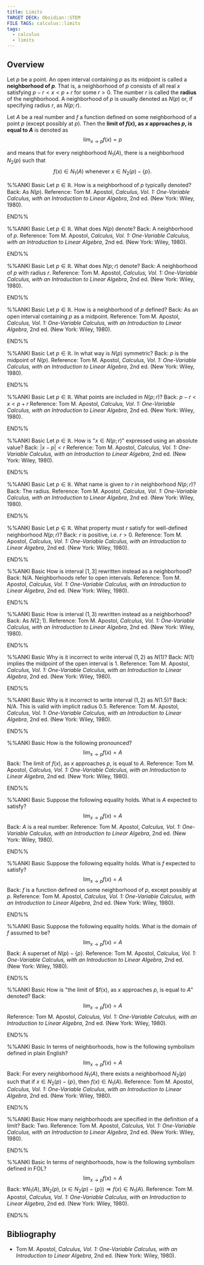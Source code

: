```yaml
---
title: Limits
TARGET DECK: Obsidian::STEM
FILE TAGS: calculus::limits
tags:
  - calculus
  - limits
---
```


## Overview

Let $p$ be a point. An open interval containing $p$ as its midpoint is called a **neighborhood of $p$**. That is, a neighborhood of $p$ consists of all real $x$ satisfying $p - r < x < p + r$ for some $r > 0$. The number $r$ is called the **radius** of the neighborhood. A neighborhood of $p$ is usually denoted as $N(p)$ or, if specifying radius $r$, as $N(p; r)$.

Let $A$ be a real number and $f$ a function defined on some neighborhood of a point $p$ (except possibly at $p$). Then the **limit of $f(x)$, as $x$ approaches $p$, is equal to $A$** is denoted as $$\lim_{x \rightarrow p} f(x) = p$$

and means that for every neighborhood $N_1(A)$, there is a neighborhood $N_2(p)$ such that $$f(x) \in N_1(A) \text{ whenever } x \in N_2(p) - \{p\}.$$

%%ANKI
Basic
Let $p \in \mathbb{R}$. How is a neighborhood of $p$ typically denoted?
Back: As $N(p)$.
Reference: Tom M. Apostol, _Calculus, Vol. 1: One-Variable Calculus, with an Introduction to Linear Algebra_, 2nd ed. (New York: Wiley, 1980).
<!--ID: 1752286066986-->
END%%

%%ANKI
Basic
Let $p \in \mathbb{R}$. What does $N(p)$ denote?
Back: A neighborhood of $p$.
Reference: Tom M. Apostol, _Calculus, Vol. 1: One-Variable Calculus, with an Introduction to Linear Algebra_, 2nd ed. (New York: Wiley, 1980).
<!--ID: 1752286066989-->
END%%

%%ANKI
Basic
Let $p \in \mathbb{R}$. What does $N(p; r)$ denote?
Back: A neighborhood of $p$ with radius $r$.
Reference: Tom M. Apostol, _Calculus, Vol. 1: One-Variable Calculus, with an Introduction to Linear Algebra_, 2nd ed. (New York: Wiley, 1980).
<!--ID: 1752286066991-->
END%%

%%ANKI
Basic
Let $p \in \mathbb{R}$. How is a neighborhood of $p$ defined?
Back: As an open interval containing $p$ as a midpoint.
Reference: Tom M. Apostol, _Calculus, Vol. 1: One-Variable Calculus, with an Introduction to Linear Algebra_, 2nd ed. (New York: Wiley, 1980).
<!--ID: 1752286066994-->
END%%

%%ANKI
Basic
Let $p \in \mathbb{R}$. In what way is $N(p)$ symmetric?
Back: $p$ is the midpoint of $N(p)$.
Reference: Tom M. Apostol, _Calculus, Vol. 1: One-Variable Calculus, with an Introduction to Linear Algebra_, 2nd ed. (New York: Wiley, 1980).
<!--ID: 1752286066997-->
END%%

%%ANKI
Basic
Let $p \in \mathbb{R}$. What points are included in $N(p; r)$?
Back: $p - r < x < p + r$
Reference: Tom M. Apostol, _Calculus, Vol. 1: One-Variable Calculus, with an Introduction to Linear Algebra_, 2nd ed. (New York: Wiley, 1980).
<!--ID: 1752286066999-->
END%%

%%ANKI
Basic
Let $p \in \mathbb{R}$. How is "$x \in N(p; r)$" expressed using an absolute value?
Back: $\lvert x - p \rvert < r$
Reference: Tom M. Apostol, _Calculus, Vol. 1: One-Variable Calculus, with an Introduction to Linear Algebra_, 2nd ed. (New York: Wiley, 1980).
<!--ID: 1752286067002-->
END%%

%%ANKI
Basic
Let $p \in \mathbb{R}$. What name is given to $r$ in neighborhood $N(p; r)$?
Back: The radius.
Reference: Tom M. Apostol, _Calculus, Vol. 1: One-Variable Calculus, with an Introduction to Linear Algebra_, 2nd ed. (New York: Wiley, 1980).
<!--ID: 1752286067005-->
END%%

%%ANKI
Basic
Let $p \in \mathbb{R}$. What property must $r$ satisfy for well-defined neighborhood $N(p; r)$?
Back: $r$ is positive, i.e. $r > 0$.
Reference: Tom M. Apostol, _Calculus, Vol. 1: One-Variable Calculus, with an Introduction to Linear Algebra_, 2nd ed. (New York: Wiley, 1980).
<!--ID: 1752286067009-->
END%%

%%ANKI
Basic
How is interval $[1, 3]$ rewritten instead as a neighborhood?
Back: N/A. Neighborhoods refer to open intervals.
Reference: Tom M. Apostol, _Calculus, Vol. 1: One-Variable Calculus, with an Introduction to Linear Algebra_, 2nd ed. (New York: Wiley, 1980).
<!--ID: 1752286067013-->
END%%

%%ANKI
Basic
How is interval $(1, 3)$ rewritten instead as a neighborhood?
Back: As $N(2; 1)$.
Reference: Tom M. Apostol, _Calculus, Vol. 1: One-Variable Calculus, with an Introduction to Linear Algebra_, 2nd ed. (New York: Wiley, 1980).
<!--ID: 1752286067017-->
END%%

%%ANKI
Basic
Why is it incorrect to write interval $(1, 2)$ as $N(1)$?
Back: $N(1)$ implies the midpoint of the open interval is $1$.
Reference: Tom M. Apostol, _Calculus, Vol. 1: One-Variable Calculus, with an Introduction to Linear Algebra_, 2nd ed. (New York: Wiley, 1980).
<!--ID: 1752286067021-->
END%%

%%ANKI
Basic
Why is it incorrect to write interval $(1, 2)$ as $N(1.5)$?
Back: N/A. This is valid with implicit radius $0.5$.
Reference: Tom M. Apostol, _Calculus, Vol. 1: One-Variable Calculus, with an Introduction to Linear Algebra_, 2nd ed. (New York: Wiley, 1980).
<!--ID: 1752286067025-->
END%%

%%ANKI
Basic
How is the following pronounced? $$\lim_{x \rightarrow p} f(x) = A$$
Back: The limit of $f(x)$, as $x$ approaches $p$, is equal to $A$.
Reference: Tom M. Apostol, _Calculus, Vol. 1: One-Variable Calculus, with an Introduction to Linear Algebra_, 2nd ed. (New York: Wiley, 1980).
<!--ID: 1752286067028-->
END%%

%%ANKI
Basic
Suppose the following equality holds. What is $A$ expected to satisfy? $$\lim_{x \rightarrow p} f(x) = A$$
Back: $A$ is a real number.
Reference: Tom M. Apostol, _Calculus, Vol. 1: One-Variable Calculus, with an Introduction to Linear Algebra_, 2nd ed. (New York: Wiley, 1980).
<!--ID: 1752286067032-->
END%%

%%ANKI
Basic
Suppose the following equality holds. What is $f$ expected to satisfy? $$\lim_{x \rightarrow p} f(x) = A$$
Back: $f$ is a function defined on some neighborhood of $p$, except possibly at $p$.
Reference: Tom M. Apostol, _Calculus, Vol. 1: One-Variable Calculus, with an Introduction to Linear Algebra_, 2nd ed. (New York: Wiley, 1980).
<!--ID: 1752286067035-->
END%%

%%ANKI
Basic
Suppose the following equality holds. What is the domain of $f$ assumed to be? $$\lim_{x \rightarrow p} f(x) = A$$
Back: A superset of $N(p) - \{p\}$.
Reference: Tom M. Apostol, _Calculus, Vol. 1: One-Variable Calculus, with an Introduction to Linear Algebra_, 2nd ed. (New York: Wiley, 1980).
<!--ID: 1752286067039-->
END%%

%%ANKI
Basic
How is "the limit of $f(x), as $x$ approaches $p$, is equal to $A$" denoted?
Back: $$\lim_{x \rightarrow p} f(x) = A$$
Reference: Tom M. Apostol, _Calculus, Vol. 1: One-Variable Calculus, with an Introduction to Linear Algebra_, 2nd ed. (New York: Wiley, 1980).
<!--ID: 1752286067042-->
END%%

%%ANKI
Basic
In terms of neighborhoods, how is the following symbolism defined in plain English? $$\lim_{x \rightarrow p} f(x) = A$$
Back: For every neighborhood $N_1(A)$, there exists a neighborhood $N_2(p)$ such that if $x \in N_2(p) - \{p\}$, then $f(x) \in N_1(A)$.
Reference: Tom M. Apostol, _Calculus, Vol. 1: One-Variable Calculus, with an Introduction to Linear Algebra_, 2nd ed. (New York: Wiley, 1980).
<!--ID: 1752286067046-->
END%%

%%ANKI
Basic
How many neighborhoods are specified in the definition of a limit?
Back: Two.
Reference: Tom M. Apostol, _Calculus, Vol. 1: One-Variable Calculus, with an Introduction to Linear Algebra_, 2nd ed. (New York: Wiley, 1980).
<!--ID: 1752286067049-->
END%%

%%ANKI
Basic
In terms of neighborhoods, how is the following symbolism defined in FOL? $$\lim_{x \rightarrow p} f(x) = A$$
Back: $\forall N_1(A), \exists N_2(p), \left( x \in N_2(p) - \{p\} \right) \Rightarrow f(x) \in N_1(A)$.
Reference: Tom M. Apostol, _Calculus, Vol. 1: One-Variable Calculus, with an Introduction to Linear Algebra_, 2nd ed. (New York: Wiley, 1980).
<!--ID: 1752286067053-->
END%%

## Bibliography

* Tom M. Apostol, _Calculus, Vol. 1: One-Variable Calculus, with an Introduction to Linear Algebra_, 2nd ed. (New York: Wiley, 1980).